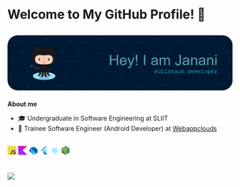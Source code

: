 # Welcome to My GitHub Profile! 👋

![Header Image](github-header-image%20(4).png)
---
<!--[![Anurag's GitHub stats](https://github-readme-stats.vercel.app/api?username=it21271328&show_icons=true&theme=radical)](https://github.com/anuraghazra/github-readme-stats)-->
<!--![Profile Views](https://komarev.com/ghpvc/?username=it21271328)-->

**About me**
- 🎓 Undergraduate in Software Engineering at SLIIT
- 💼 Trainee Software Engineer (Android Developer) at [Webappclouds](https://webappclouds.com/)
<br />
<code><img height="20" alt="javascript" src="https://raw.githubusercontent.com/github/explore/80688e429a7d4ef2fca1e82350fe8e3517d3494d/topics/javascript/javascript.png"></code>
<code><img height="20" alt="typescript" src="https://raw.githubusercontent.com/github/explore/80688e429a7d4ef2fca1e82350fe8e3517d3494d/topics/kotlin/kotlin.png"></code>
<code><img height="20" alt="dart" src="https://raw.githubusercontent.com/github/explore/80688e429a7d4ef2fca1e82350fe8e3517d3494d/topics/dart/dart.png"></code>
<code><img height="20" alt="flutter" src="https://raw.githubusercontent.com/github/explore/80688e429a7d4ef2fca1e82350fe8e3517d3494d/topics/flutter/flutter.png"></code>
<code><img height="20" alt="react" src="https://raw.githubusercontent.com/github/explore/80688e429a7d4ef2fca1e82350fe8e3517d3494d/topics/react/react.png"></code> 
<code><img height="20" alt="nodejs" src="https://raw.githubusercontent.com/github/explore/80688e429a7d4ef2fca1e82350fe8e3517d3494d/topics/nodejs/nodejs.png"></code>    
<br />
<br />
<br/>
<!--[![Top Langs](https://github-readme-stats.vercel.app/api/top-langs/?username=it21271328&layout=compact)](https://github.com/anuraghazra/github-readme-stats)-->
<!--<a href="https://github.com/it21271328/github-readme-stats"><img align="center" src="https://github-readme-stats.vercel.app/api?username=it21271328&show_icons=true&include_all_commits=true&theme=buefy&hide_border=true" alt="Janani's github stats" /></a> -->
<!--[![Anurag's GitHub stats](https://github-readme-stats.vercel.app/api?username=it21271328&show_icons=true&theme=radical)](https://github.com/anuraghazra/github-readme-stats)-->
<a href="https://github.com/Janani-Withana/github-readme-stats"><img align="center" src="https://github-readme-stats.vercel.app/api/top-langs/?username=Janani-Withana&layout=compact&theme=buefy&hide_border=true" /></a>

<br />
<br />

<!--
**it21271328/it21271328** is a ✨ _special_ ✨ repository because its `README.md` (this file) appears on your GitHub profile.

Here are some ideas to get you started:

- 🔭 I’m currently working on ...
- 🌱 I’m currently learning ...
- 👯 I’m looking to collaborate on ...
- 🤔 I’m looking for help with ...
- 💬 Ask me about ...
- 📫 How to reach me: ...
- 😄 Pronouns: ...
- ⚡ Fun fact: ...
-->
